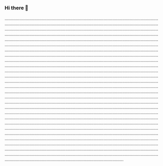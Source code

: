 ### Hi there 👋

....................................................................................................................................................................................................................................................................................................................................................................................................................................................................................................................................................................................................................................................................................................................................................................................................................................................................................................................................................................................................................................................................................................................................................................................................................................................................................................................................................................................................................................................................................................................................................................................................................................................................................................................................................................................................................................................................................................................................................................................................................................................................................................................................................................................................................................................................................................................................................................................................................................................................................................................................................................................................................................................................................................................................................................................................................................................................................................................................................................................................................................................................................................................................................................................................................................................................................................................................................................................................................................................................................................................................................................................